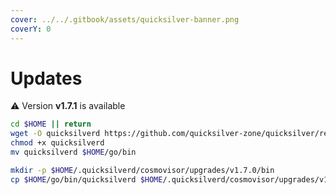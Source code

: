 ```yaml
---
cover: ../../.gitbook/assets/quicksilver-banner.png
coverY: 0
---
```


# Updates

⚠️ Version **v1.7.1** is available

```bash
cd $HOME || return
wget -O quicksilverd https://github.com/quicksilver-zone/quicksilver/releases/download/v1.7.1/quicksilverd-v1.7.1-amd64
chmod +x quicksilverd
mv quicksilverd $HOME/go/bin

mkdir -p $HOME/.quicksilverd/cosmovisor/upgrades/v1.7.0/bin
cp $HOME/go/bin/quicksilverd $HOME/.quicksilverd/cosmovisor/upgrades/v1.7.0/bin/
```
